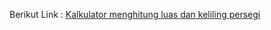 Berikut Link : [Kalkulator menghitung luas dan keliling persegi](https://revou-fundamental-course.github.io/8-jan-24-PAHMOY026/)
